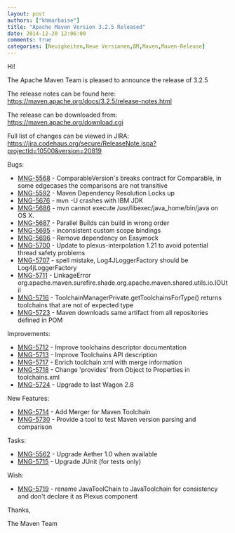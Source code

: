 ```yaml
---
layout: post
authors: ["khmarbaise"]
title: "Apache Maven Version 3.2.5 Released"
date: 2014-12-20 12:06:00
comments: true
categories: [Neuigkeiten,Neue Versionen,BM,Maven,Maven-Release]
---
```

Hi!

The Apache Maven Team is pleased to announce the release of 3.2.5

The release notes can be found here:
https://maven.apache.org/docs/3.2.5/release-notes.html

The release can be downloaded from:
https://maven.apache.org/download.cgi

Full list of changes can be viewed in JIRA:
https://jira.codehaus.org/secure/ReleaseNote.jspa?projectId=10500&version=20819

Bugs:

 * [MNG-5568](https://issues.apache.org/jira/browse/MNG-5568) - ComparableVersion's breaks contract for Comparable, in some edgecases the comparisons are not transitive
 * [MNG-5592](https://issues.apache.org/jira/browse/MNG-5592) - Maven Dependency Resolution Locks up
 * [MNG-5676](https://issues.apache.org/jira/browse/MNG-5676) - mvn -U crashes with IBM JDK
 * [MNG-5686](https://issues.apache.org/jira/browse/MNG-5686) - mvn cannot execute /usr/libexec/java_home/bin/java on OS X.
 * [MNG-5687](https://issues.apache.org/jira/browse/MNG-5687) - Parallel Builds can build in wrong order
 * [MNG-5695](https://issues.apache.org/jira/browse/MNG-5695) - inconsistent custom scope bindings
 * [MNG-5696](https://issues.apache.org/jira/browse/MNG-5696) - Remove dependency on Easymock
 * [MNG-5700](https://issues.apache.org/jira/browse/MNG-5700) - Update to plexus-interpolation 1.21 to avoid potential thread safety problems
 * [MNG-5707](https://issues.apache.org/jira/browse/MNG-5707) - spell mistake, Log4JLoggerFactory should be Log4jLoggerFactory
 * [MNG-5711](https://issues.apache.org/jira/browse/MNG-5711) - LinkageError org.apache.maven.surefire.shade.org.apache.maven.shared.utils.io.IOUtil
 * [MNG-5716](https://issues.apache.org/jira/browse/MNG-5716) - ToolchainManagerPrivate.getToolchainsForType() returns toolchains that are not of expected type
 * [MNG-5723](https://issues.apache.org/jira/browse/MNG-5723) - Maven downloads same artifact from all repositories defined in POM

Improvements:

 * [MNG-5712](https://issues.apache.org/jira/browse/MNG-5712) - Improve toolchains descriptor documentation
 * [MNG-5713](https://issues.apache.org/jira/browse/MNG-5713) - Improve Toolchains API description
 * [MNG-5717](https://issues.apache.org/jira/browse/MNG-5717) - Enrich toolchain xml with merge information
 * [MNG-5718](https://issues.apache.org/jira/browse/MNG-5718) - Change 'provides' from Object to Properties in toolchains.xml
 * [MNG-5724](https://issues.apache.org/jira/browse/MNG-5724) - Upgrade to last Wagon 2.8

New Features:

 * [MNG-5714](https://issues.apache.org/jira/browse/MNG-5714) - Add Merger for Maven Toolchain
 * [MNG-5730](https://issues.apache.org/jira/browse/MNG-5730) - Provide a tool to test Maven version parsing and comparison

Tasks:

 * [MNG-5562](https://issues.apache.org/jira/browse/MNG-5562) - Upgrade Aether 1.0 when available
 * [MNG-5715](https://issues.apache.org/jira/browse/MNG-5715) - Upgrade JUnit (for tests only)

Wish:

 * [MNG-5719](https://issues.apache.org/jira/browse/MNG-5719) - rename JavaToolChain to JavaToolchain for consistency and don't declare it as Plexus component

Thanks,

The Maven Team

